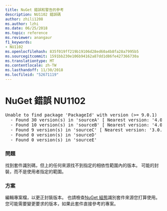 ```yaml
---
title: NuGet 錯誤和警告的參考
description: NU1102 錯誤碼
author: zhili1208
ms.author: lzhi
ms.date: 06/25/2018
ms.topic: reference
ms.reviewer: anangaur
f1_keywords:
- NU1102
ms.openlocfilehash: 835f019ff219b19106d28ed60a4b8fa28a7995b5
ms.sourcegitcommit: 1591bb230e106b94162a87dd1d86fe427366730a
ms.translationtype: MT
ms.contentlocale: zh-TW
ms.lasthandoff: 11/30/2018
ms.locfileid: "52671119"
---
```

# <a name="nuget-error-nu1102"></a>NuGet 錯誤 NU1102

<pre>Unable to find package 'PackageId' with version (>= 9.0.1)<br/>  - Found 30 version(s) in 'sourceA' [ Nearest version: '4.0.0' ]<br/>  - Found 10 version(s) in 'sourceB' [ Nearest version: '4.0.0-rc-2129' ]<br/>  - Found 9 version(s) in 'sourceC' [ Nearest version: '3.0.0-beta-00032' ]<br/>  - Found 0 version(s) in 'sourceD'<br/>  - Found 0 version(s) in 'sourceE'</pre>

### <a name="issue"></a>問題
找到套件識別碼，但上的任何來源找不到指定的相依性範圍內的版本。 可能的封裝，而不是使用者指定的範圍。

### <a name="solution"></a>方案
編輯專案檔，以更正封裝版本。 也請檢查[NuGet 組態](../../consume-packages/Configuring-NuGet-Behavior.md)識別套件來源您打算使用。 您可能需要變更要求的版本，如果此套件直接參考的專案。
